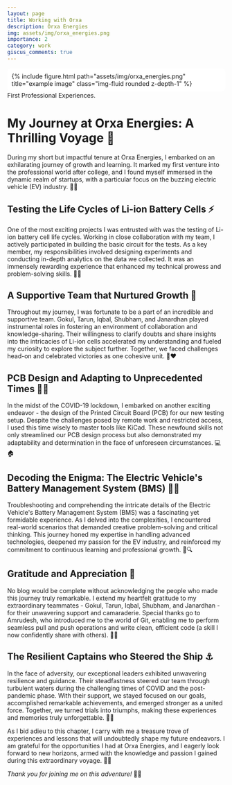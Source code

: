 ```yaml
---
layout: page
title: Working with Orxa
description: Orxa Energies
img: assets/img/orxa_energies.png
importance: 2
category: work
giscus_comments: true
---
```

<div class="row">
    <div class="col-sm mt-3 mt-md-0">
        <div style="background-color: white; padding: 10px; border-radius: 10px;">
            {% include figure.html path="assets/img/orxa_energies.png" title="example image" class="img-fluid rounded z-depth-1" %}
        </div>
    </div>
</div>
<div class="caption">
    First Professional Experiences.
</div>

# My Journey at Orxa Energies: A Thrilling Voyage 🚀

During my short but impactful tenure at Orxa Energies, I embarked on an exhilarating journey of growth and learning. It marked my first venture into the professional world after college, and I found myself immersed in the dynamic realm of startups, with a particular focus on the buzzing electric vehicle (EV) industry. 🏢🚗

## Testing the Life Cycles of Li-ion Battery Cells ⚡

One of the most exciting projects I was entrusted with was the testing of Li-ion battery cell life cycles. Working in close collaboration with my team, I actively participated in building the basic circuit for the tests. As a key member, my responsibilities involved designing experiments and conducting in-depth analytics on the data we collected. It was an immensely rewarding experience that enhanced my technical prowess and problem-solving skills. 🔬💡

## A Supportive Team that Nurtured Growth 🤝

Throughout my journey, I was fortunate to be a part of an incredible and supportive team. Gokul, Tarun, Iqbal, Shubham, and Janardhan played instrumental roles in fostering an environment of collaboration and knowledge-sharing. Their willingness to clarify doubts and share insights into the intricacies of Li-ion cells accelerated my understanding and fueled my curiosity to explore the subject further. Together, we faced challenges head-on and celebrated victories as one cohesive unit. 🙌❤️

## PCB Design and Adapting to Unprecedented Times 📏🔧

In the midst of the COVID-19 lockdown, I embarked on another exciting endeavor - the design of the Printed Circuit Board (PCB) for our new testing setup. Despite the challenges posed by remote work and restricted access, I used this time wisely to master tools like KiCad. These newfound skills not only streamlined our PCB design process but also demonstrated my adaptability and determination in the face of unforeseen circumstances. 💻🏠

## Decoding the Enigma: The Electric Vehicle's Battery Management System (BMS) 🧩🔋

Troubleshooting and comprehending the intricate details of the Electric Vehicle's Battery Management System (BMS) was a fascinating yet formidable experience. As I delved into the complexities, I encountered real-world scenarios that demanded creative problem-solving and critical thinking. This journey honed my expertise in handling advanced technologies, deepened my passion for the EV industry, and reinforced my commitment to continuous learning and professional growth. 🚦🔍

## Gratitude and Appreciation 🙏

No blog would be complete without acknowledging the people who made this journey truly remarkable. I extend my heartfelt gratitude to my extraordinary teammates - Gokul, Tarun, Iqbal, Shubham, and Janardhan - for their unwavering support and camaraderie. Special thanks go to Amrudesh, who introduced me to the world of Git, enabling me to perform seamless pull and push operations and write clean, efficient code (a skill I now confidently share with others). 🤗🌟

## The Resilient Captains who Steered the Ship ⚓

In the face of adversity, our exceptional leaders exhibited unwavering resilience and guidance. Their steadfastness steered our team through turbulent waters during the challenging times of COVID and the post-pandemic phase. With their support, we stayed focused on our goals, accomplished remarkable achievements, and emerged stronger as a united force. Together, we turned trials into triumphs, making these experiences and memories truly unforgettable. 🌊🚢

As I bid adieu to this chapter, I carry with me a treasure trove of experiences and lessons that will undoubtedly shape my future endeavors. I am grateful for the opportunities I had at Orxa Energies, and I eagerly look forward to new horizons, armed with the knowledge and passion I gained during this extraordinary voyage. 🚀🌠

*Thank you for joining me on this adventure!* 🙏✨
